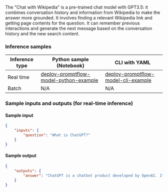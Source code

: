 The "Chat with Wikipedia" is a pre-trained chat model with GPT3.5: it combines conversation history and information from Wikipedia to make the answer more grounded. It involves finding a relevant Wikipedia link and getting page contents for the question. It can remember previous interactions and generate the next message based on the conversation history and the new search content.


### Inference samples

Inference type|Python sample (Notebook)|CLI with YAML
|--|--|--|
Real time|<a href="https://github.com/microsoft/promptflow/blob/pm/3p-inside-materials/docs/media/deploy-to-aml-code/sdk/deploy.ipynb" target="_blank">deploy-promptflow-model-python-example</a>|<a href="https://github.com/microsoft/promptflow/blob/pm/3p-inside-materials/docs/go-to-production/deploy-to-aml-code.md" target="_blank">deploy-promptflow-model-cli-example</a>
Batch | N/A | N/A

### Sample inputs and outputs (for real-time inference)

#### Sample input
```json
{
    "inputs": {
        "question": "What is ChatGPT?"
    }
}
```

#### Sample output
```json
{
    "outputs": {
        "answer": "ChatGPT is a chatbot product developed by OpenAI. It is powered by the Generative Pre-trained Transformer (GPT) series of language models, with GPT-4 being the latest version. ChatGPT uses natural language processing to generate responses to user inputs in a conversational manner. It was released as ChatGPT Plus, a premium version, which provides enhanced features and access to the GPT-4 based version of OpenAI's API. ChatGPT allows users to interact and have conversations with the language model, utilizing both text and image inputs. It is designed to be more reliable, creative, and capable of handling nuanced instructions compared to previous versions. However, it is important to note that while GPT-4 improves upon its predecessors, it still retains some of the same limitations and challenges."
    }
}
```